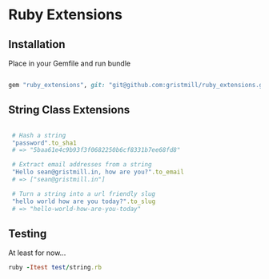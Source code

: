 # Ruby Extensions

## Installation

Place in your Gemfile and run bundle

``` ruby

gem "ruby_extensions", git: "git@github.com:gristmill/ruby_extensions.git" # , tag: 'v0.3.0'

```

## String Class Extensions

``` ruby

 # Hash a string
 "password".to_sha1
 # => "5baa61e4c9b93f3f0682250b6cf8331b7ee68fd8"

 # Extract email addresses from a string
 "Hello sean@gristmill.in, how are you?".to_email
 # => ["sean@gristmill.in"]

 # Turn a string into a url friendly slug
 "hello world how are you today?".to_slug
 # => "hello-world-how-are-you-today"

```

## Testing

At least for now...

``` ruby
ruby -Itest test/string.rb
```
